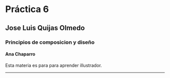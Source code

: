 # Práctica 6

## Jose Luis Quijas Olmedo

### Principios de composicion y diseño

#### Ana Chaparro

Esta materia es para para aprender illustrador.

---